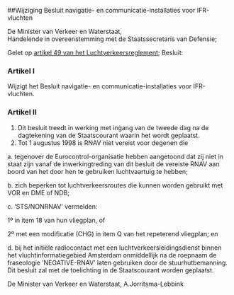 <meta http-equiv='Content-Type' content='text/html; charset=utf-8' />

##Wijziging Besluit navigatie- en communicatie-installaties voor IFR-vluchten

De Minister van Verkeer en Waterstaat,  
Handelende in overeenstemming met de Staatssecretaris van Defensie;

Gelet op [artikel 49 van het Luchtverkeersreglement](../../../../../../../../../AMvB/luchtverkeersreglement/BWBR0005775/README.md);
Besluit:    

### Artikel  I  

Wijzigt het Besluit navigatie- en communicatie-installaties voor IFR-vluchten.   

### Artikel  II  

1.  Dit besluit treedt in werking met ingang van de tweede dag na de dagtekening van de Staatscourant waarin het wordt geplaatst.   
2.  Tot 1 augustus 1998 is RNAV niet vereist voor degenen die 

a. tegenover de Eurocontrol-organisatie hebben aangetoond dat zij niet in staat zijn vanaf de inwerkingtreding van dit besluit de vereiste RNAV aan boord van het door hen te gebruiken luchtvaartuig te hebben;  

b. zich beperken tot luchtverkeersroutes die kunnen worden gebruikt met VOR en DME of NDB;  

c. ’STS/NONRNAV’ vermelden: 

1º in item 18 van hun vliegplan, of  

2º met een modificatie (CHG) in item Q van het repeterend vliegplan; en    

d. bij het initiële radiocontact met een luchtverkeersleidingsdienst binnen het vluchtinformatiegebied Amsterdam onmiddellijk na de roepnaam de fraseologie ’NEGATIVE-RNAV’ laten gebruiken door de stuurhutbemanning.   Dit besluit zal met de toelichting in de Staatscourant worden geplaatst.   

De 
Minister van Verkeer en Waterstaat, 
A.Jorritsma-Lebbink    
